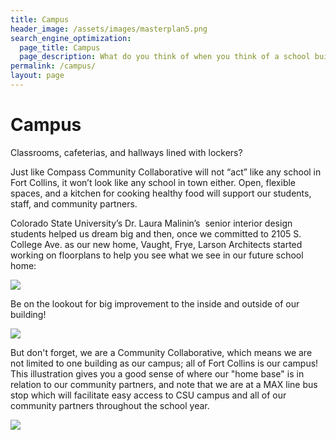 ```yaml
---
title: Campus
header_image: /assets/images/masterplan5.png
search_engine_optimization:
  page_title: Campus
  page_description: What do you think of when you think of a school building?
permalink: /campus/
layout: page
---
```

# Campus
Classrooms, cafeterias, and hallways lined with lockers?

Just like Compass Community Collaborative will not “act” like any school in Fort Collins, it won’t look like any school in town either. Open, flexible spaces, and a kitchen for cooking healthy food will support our students, staff, and community partners.

Colorado State University’s Dr. Laura Malinin’s &nbsp;senior interior design students helped us dream big and then, once we committed to 2105 S. College Ave. as our new home, Vaught, Frye, Larson Architects started working on floorplans to help you see what we see in our future school home:

![](/assets/images/versions/blog-post-image-space-plan---x----1800-1551x---.jpg)

Be on the lookout for big improvement to the inside and outside of our building!

![](/assets/images/versions/ccc-big-things-are-coming---x----1500-1500x---.jpg)

But don't forget, we are a Community Collaborative, which means we are not limited to one building as our campus; all of Fort Collins is our campus! This illustration gives you a good sense of where our "home base" is in relation to our community partners, and note that we are at a MAX line bus stop which will facilitate easy access to CSU campus and all of our community partners throughout the school year.

![](/assets/images/versions/ccc-fort-collins-map-v2---x----2637-2700x---.jpg)